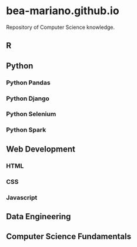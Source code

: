 # bea-mariano.github.io
Repository of Computer Science knowledge.

## R

## Python

### Python Pandas

### Python Django

### Python Selenium

### Python Spark

## Web Development

### HTML

### CSS

### Javascript

## Data Engineering

## Computer Science Fundamentals
